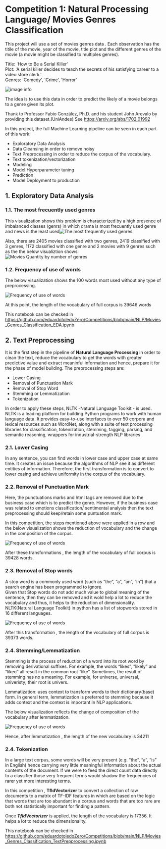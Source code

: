 # Competition 1: Natural Processing Language/ Movies Genres Classification

This project will use a set of movies genres data . Each observation has the titile of the movie, year of the movie, title plot and the different genres of the movie (a movie might be classified to multiples genres).

Title: 'How to Be a Serial Killer'</br>
Plot: 'A serial killer decides to teach the secrets of his satisfying career to a video store clerk.'</br>
Genres: 'Comedy', 'Crime', 'Horror'

![image info](https://eduardotoledozero.github.io/assets/img/competitions/moviegenre.png)

The idea is to use this data in order to predict the likely of a movie belongs to a genre given its plot.

Thank to Professor Fabio González, Ph.D. and his student John Arevalo by providing  this dataset.(UniAndes) See <https://arxiv.org/abs/1702.01992>

In this project, the full Machine Learning pipeline can be seen in each part of this work:

- Exploratory  Data Analysis
- Data Cleansing in order to remove noisy
- Text Preprocessing in order to reduce the corpus of the vocabulary.
- Text tokenization/vectorization
- Modeling  
- Model Hyperparameter tuning
- Prediction
- Model Deployment to production  

## 1. Exploratory  Data Analysis

### 1.1. The most frecuently used genres

This visualization shows this problem is characterized by a high presence of imbalanced classes (genrs) in which drama is most frecuently used genre and news is the least used![The most frequently used genres](https://eduardotoledozero.github.io/assets/img/competitions/nlp/movies_genres_classification/mostusedgenres.jpg)

Also, there are 2405 movies classified with two genres, 2419 classified with 3 genres, 1172 classified with one genre and 2 movies with 9 genres such as the the below visualiztion shows:
![Movies Quantity by number of genres](https://eduardotoledozero.github.io/assets/img/competitions/nlp/movies_genres_classification/frequencyofgenres.jpg)

### 1.2. Frequency of use of words

The below visualization shows the 100 words most used without any type of preprocessing.

![Frequency of use of words](https://eduardotoledozero.github.io/assets/img/competitions/nlp/movies_genres_classification/fequencyofuseofwords.jpg)

At this point, the length of the vocabulary of full corpus is  39646 words

This notebook can be checked in  <https://github.com/eduardotoledoZero/Competitions/blob/main/NLP/Movies_Genres_Classification_EDA.ipynb>

## 2. Text Preprocessing

It is the first step in the pipeline  of **Natural Language Processing**  in order to clean the text, reduce the vocabulary to get the words with greater predictive value and extract meaninful information and hence, prepare it for the phase of model building.
The preprocessing steps are:

- Lower Casing
- Removal of Punctuation Mark
- Removal of Stop Word 
- Stemming or Lemmatization
- Tokenization

In order to apply these steps, NLTK -Natural Language Toolkit - is used. NLTK is a leading platform for building Python programs to work with human language data. It provides easy-to-use interfaces to over 50 corpora and lexical resources such as WordNet, along with a suite of text processing libraries for classification, tokenization, stemming, tagging, parsing, and semantic reasoning, wrappers for industrial-strength NLP libraries

### 2.1. Lower Casing

In any sentence, you can find words in lower case and upper case at same time. It creates an issue because the algorithms of NLP see it as different entities of information. Therefore, the first transformation is to convert to lower casing and achieve uniformity in the corpus of the vocabulary.

### 2.2. Removal of Punctuation Mark 

Here, the punctuations marks  and html tags  are removed due to the business case which is to predict the genre. However, if the business case was related to emotions classification/ sentimental analysis then the text preprocessing should keep/retain some puntuation mark.

In this competition, the steps mentioned above were applied in a row and the below visualization shows the reduction of vocabulary and the change in the composition of the corpus.

![Frequency of use of words](https://eduardotoledozero.github.io/assets/img/competitions/nlp/movies_genres_classification/textprocessing_1.jpg)

After these transformations , the length of the vocabulary of full corpus is  39428 words.

### 2.3. Removal of Stop words

A stop word is a commonly used word (such as “the”, “a”, “an”, “in”) that a search engine has been programmed to ignore.</br> 
Given that Stop words  do not add much value to global meaning  of the sentence, then they can be removed and it wold help a lot to reduce the vocabulary and thus, it helps to the reduction of dimensionality.
NLTK(Natural Language Toolkit) in python has a list of stopwords stored in 16 different languages.

![Frequency of use of words](https://eduardotoledozero.github.io/assets/img/competitions/nlp/movies_genres_classification/stopword_removal.jpg)

After this transformation , the length of the vocabulary of full corpus is  39373 words.

### 2.4. Stemming/Lemmatization

Stemming is the process of reduction of a word into its root word by removing derivational suffixes. For example, the words “likes”, “likely” and “liked” all result in the common root “like”. Sometimes, the result of stemming has no a meaning. For example, for universe, universal, univeristy; their root is univers.

Lemmatization: uses context  to transform words to their dictionary(base) form. In general term, lemmatization is preferred to stemming because it adds context and the context is important in NLP applications.

The below visualization reflects the change of composition of the vocabulary after lemmatization.

![Frequency of use of words](https://eduardotoledozero.github.io/assets/img/competitions/nlp/movies_genres_classification/lemmatization.jpg)

Hence, after lemmatization , the length of the new vocabulary is 34211

### 2.4. Tokenization

In a large text corpus, some words will be very present (e.g. “the”, “a”, “is” in English) hence carrying very little meaningful information about the actual contents of the document. If we were to feed the direct count data directly to a classifier those very frequent terms would shadow the frequencies of rarer yet more interesting terms.

In this competition , **TfIdVectorizer** to convert a collection of raw documents to a matrix of TF-IDF features in which are based on the logic that words that are too abundant in a corpus and words that are too rare are both not statistically important for finding a pattern.

Once ***TfIdVectorizer*** is applied, the length of the vocabulary is 17356. It helps a lot to reduce the dimensionality.

This notebook can be checked in  <https://github.com/eduardotoledoZero/Competitions/blob/main/NLP/Movies_Genres_Classification_TextPrepprocessing.ipynb>